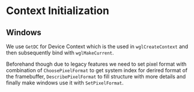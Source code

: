 # Context Initialization

## Windows

We use `GetDC` for Device Context which is the used in `wglCreateContext` and then subsequently bind with `wglMakeCurrent`.

Beforehand though due to legacy features we need to set pixel format with combination of `ChoosePixelFormat` to get system index for derired format of the framebuffer, `DescribePixelFormat` to fill structure with more details and finally make windows use it with `SetPixelFormat`.